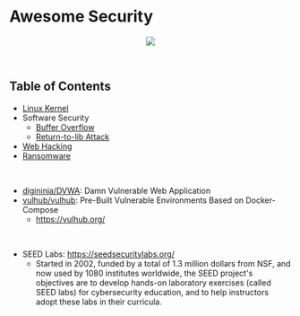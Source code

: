 # Awesome Security

<p align="center">
    <img src="https://cdn.rawgit.com/sindresorhus/awesome/d7305f38d29fed78fa85652e3a63e154dd8e8829/media/badge.svg"/>
</p>

<br/>

## Table of Contents

-   [Linux Kernel](<Linux Kernel/README.md>)
-   Software Security
    -   [Buffer Overflow](SoftwareSecurity/BufferOverflow/README.md)
    -   [Return-to-lib Attack](SoftwareSecurity/Return-to-libcAttack/README.md)
-   [Web Hacking](<Web Hacking/README.md>)
-   [Ransomware](Ransomware/README.md)

<br/>

-   [digininja/DVWA](https://github.com/digininja/DVWA): Damn Vulnerable Web Application
-   [vulhub/vulhub](https://github.com/vulhub/vulhub): Pre-Built Vulnerable Environments Based on Docker-Compose
    -   https://vulhub.org/

<br/>

-   SEED Labs: https://seedsecuritylabs.org/
    -   Started in 2002, funded by a total of 1.3 million dollars from NSF, and now used by 1080 institutes worldwide, the SEED project's objectives are to develop hands-on laboratory exercises (called SEED labs) for cybersecurity education, and to help instructors adopt these labs in their curricula.
